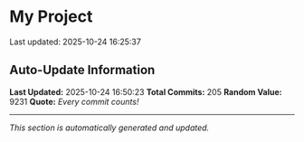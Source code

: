 # My Project


Last updated: 2025-10-24 16:25:37




















































































































































































































































































































































































































































































































































































































## Auto-Update Information

**Last Updated:** 2025-10-24 16:50:23
**Total Commits:** 205
**Random Value:** 9231
**Quote:** _Every commit counts!_

---
_This section is automatically generated and updated._